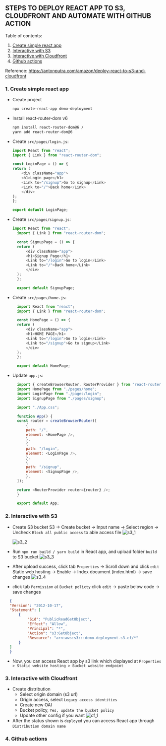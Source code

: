 ## STEPS TO DEPLOY REACT APP TO S3, CLOUDFRONT AND AUTOMATE WITH GITHUB ACTION  

Table of contents:
1. [Create simple react app](#reactapp)
2. [Interactive with S3](#s3)
3. [Interactive with Cloudfront](#cloudfront)
4. [Github actions](#github)

Reference: https://antonputra.com/amazon/deploy-react-to-s3-and-cloudfront 
### 1. Create simple react app <a name='reactapp'></a>
- Create project
  ```bash
  npx create-react-app demo-deployment
  ```

- Install react-router-dom v6
    ```bash
    npm install react-router-dom@6 / 
    yarn add react-router-dom@6
    ```

- Create `src/pages/login.js`:
    ```js
    import React from "react";
    import { Link } from "react-router-dom";

    const LoginPage = () => {
    return (
        <div className="app">
        <h1>Login page</h1>
        <Link to="/signup">Go to signup</Link>
        <Link to="/">Back home</Link>
        </div>
    );
    };

    export default LoginPage;
    ```

- Create `src/pages/signup.js`:
  ```js
  import React from "react";
    import { Link } from "react-router-dom";

    const SignupPage = () => {
    return (
        <div className="app">
        <h1>Signup Page</h1>
        <Link to="/login">Go to login</Link>
        <Link to="/">Back home</Link>
        </div>
    );
    };

    export default SignupPage;
    ```

- Create `src/pages/home.js`:
  ```js
    import React from "react";
    import { Link } from "react-router-dom";

    const HomePage = () => {
    return (
        <div className="app">
        <h1>HOME PAGE</h1>
        <Link to="/login">Go to login</Link>
        <Link to="/signup">Go to signup</Link>
        </div>
    );
    };

    export default HomePage;

  ```

- Update `app.js`:
  ```js
    import { createBrowserRouter, RouterProvider } from "react-router-dom";
    import HomePage from "./pages/home";
    import LoginPage from "./pages/login";
    import SignupPage from "./pages/signup";

    import "./App.css";

    function App() {
    const router = createBrowserRouter([
        {
        path: "/",
        element: <HomePage />,
        },
        {
        path: "/login",
        element: <LoginPage />,
        },
        {
        path: "/signup",
        element: <SignupPage />,
        },
    ]);

    return <RouterProvider router={router} />;
    }

    export default App;
  ```


### 2. Interactive with S3 <a name='s3'></a>
- Create S3 bucket
  S3 → Create bucket → Input name → Select region → Uncheck `Block all public access` to able access file
    ![s3_1](../images/s3-1.png)

    ![s3_2](../images/s3-2.png)

- Run `npm run build / yarn build` in React app, and upload folder `build` to S3 bucket 
  ![s3_3](../images/s3-3.png)

- After upload success, click tab `Properties` → Scroll down and click `edit` Static web hosting → Enable → Index document (index.html) → save changes
  ![s3_4](../images/s3-4.png)

 - click tab `Permission` at `Bucket policty` click `edit` → paste below code → save changes
  ```json
    {
    "Version": "2012-10-17",
    "Statement": [
        {
            "Sid": "PublicReadGetObject",
            "Effect": "Allow",
            "Principal": "*",
            "Action": "s3:GetObject",
            "Resource": "arn:aws:s3:::demo-deployment-s3-cf/*"
        }
    ]
    }
  ```

- Now, you can access React app by s3 link which displayed at `Properties > Static website hosting > Bucket website endpoint`

### 3. Interactive with Cloudfront <a name='cloudfront'></a>
- Create distribution
  - Select origin domain (s3 url)
  - Origin access, select `Legacy access identities` 
  - Create new OAI
  - Bucket policy, `Yes, update the bucket policy`
  - Update other config if you want
    ![cf_1](../images/cf-1.png)
- After the status shown is `deployed` you can access React app through `Distribution domain name`

### 4. Github actions <a name='github'></a>


